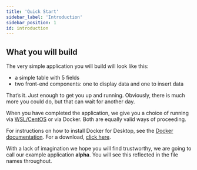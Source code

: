 ```yaml
---
title: 'Quick Start'
sidebar_label: 'Introduction'
sidebar_position: 1
id: introduction
---
```



## What you will build

The very simple application you will build will look like this:

- a simple table with 5 fields
- two front-end components: one to display data and one to insert data

That’s it. Just enough to get you up and running. Obviously, there is much more you could do, but that can wait for another day.

When you have completed the application, we give you a choice of running via [WSL/CentOS](/getting-started/quick-start/run-the-application/) or via Docker. Both are equally valid ways of proceeding.

For instructions on how to install Docker for Desktop, see the [Docker documentation](https://docs.docker.com/docker-for-windows/). For a download, [click here](https://hub.docker.com/editions/community/docker-ce-desktop-windows/).

With a lack of imagination we hope you will find trustworthy, we are going to call our example application **alpha**. You will see this reflected in the file names throughout.
